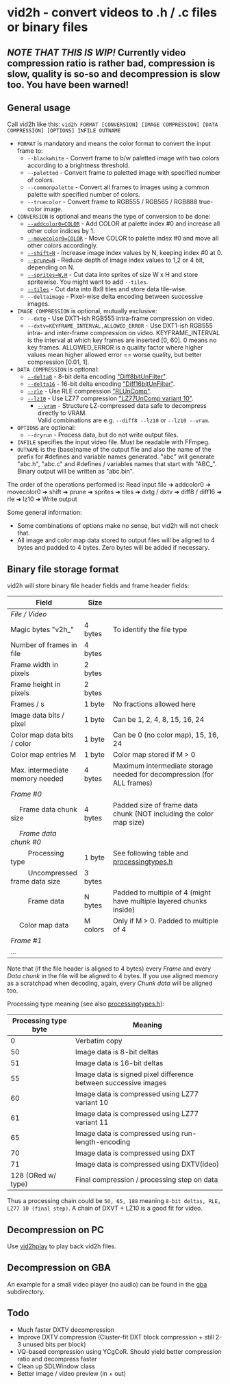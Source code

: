 # vid2h - convert videos to .h / .c files or binary files

## *NOTE THAT THIS IS WIP!* Currently video compression ratio is rather bad, compression is slow, quality is so-so and decompression is slow too. You have been warned!

## General usage

Call vid2h like this: ```vid2h FORMAT [CONVERSION] [IMAGE COMPRESSION] [DATA COMPRESSION] [OPTIONS] INFILE OUTNAME```

* ```FORMAT``` is mandatory and means the color format to convert the input frame to:
  * ```--blackwhite``` - Convert frame to b/w paletted image with two colors according to a brightness threshold.
  * ```--paletted``` - Convert frame to paletted image with specified number of colors.
  * ```--commonpalette``` - Convert all frames to images using a common palette with specified number of colors.
  * ```--truecolor``` - Convert frame to RGB555 / RGB565 / RGB888 true-color image.
* ```CONVERSION``` is optional and means the type of conversion to be done:
  * [```--addcolor0=COLOR```](#adding-a-color-to-index--0-in-the-palette) - Add COLOR at palette index #0 and increase all other color indices by 1.
  * [```--movecolor0=COLOR```](#moving-a-color-to-index--0-in-the-palette) - Move COLOR to palette index #0 and move all other colors accordingly.
  * [```--shift=N```](#shifting-index-values) - Increase image index values by N, keeping index #0 at 0.
  * [```--prune=N```](#pruning-index-values) - Reduce depth of image index values to 1,2 or 4 bit, depending on N.
  * [```--sprites=W,H```](#generating-sprites) - Cut data into sprites of size W x H and store spritewise. You might want to add ```--tiles```.
  * [```--tiles```](#generating-8x8-tiles-for-tilemaps) - Cut data into 8x8 tiles and store data tile-wise.
  * ```--deltaimage``` - Pixel-wise delta encoding between successive images.
* ```IMAGE COMPRESSION``` is optional, mutually exclusive:
  * ```--dxtg``` - Use DXT1-ish RGB555 intra-frame compression on video.
  * ```--dxtv=KEYFRAME_INTERVAL,ALLOWED_ERROR``` - Use DXT1-ish RGB555 intra- and inter-frame compression on video. KEYFRAME_INTERVAL is the interval at which key frames are inserted [0, 60]. 0 means no key frames. ALLOWED_ERROR is a quality factor where higher values mean higher allowed error == worse quality, but better compression [0.01, 1].
* ```DATA COMPRESSION``` is optional:
  * [```--delta8```](#compressing-data) - 8-bit delta encoding ["Diff8bitUnFilter"](http://problemkaputt.de/gbatek.htm#biosdecompressionfunctions).
  * [```--delta16```](#compressing-data) - 16-bit delta encoding ["Diff16bitUnFilter"](http://problemkaputt.de/gbatek.htm#biosdecompressionfunctions).
  * [```--rle```](#compressing-data) - Use RLE compression ["RLUnComp"](http://problemkaputt.de/gbatek.htm#biosdecompressionfunctions).
  * [```--lz10```](#compressing-data) - Use LZ77 compression ["LZ77UnComp variant 10"](http://problemkaputt.de/gbatek.htm#biosdecompressionfunctions).
    * [```--vram```](#compressing-data) - Structure LZ-compressed data safe to decompress directly to VRAM.  
  Valid combinations are e.g. ```--diff8 --lz10``` or ```--lz10 --vram```.
* ```OPTIONS``` are optional:
  * ```--dryrun``` - Process data, but do not write output files.
* ```INFILE``` specifies the input video file. Must be readable with FFmpeg.
* ```OUTNAME``` is the (base)name of the output file and also the name of the prefix for #defines and variable names generated. "abc" will generate "abc.h", "abc.c" and #defines / variables names that start with "ABC_". Binary output will be written as "abc.bin".

The order of the operations performed is: Read input file ➜ addcolor0 ➜ movecolor0 ➜ shift ➜ prune ➜ sprites ➜ tiles ➜ dxtg / dxtv ➜ diff8 / diff16 ➜ rle ➜ lz10 ➜ Write output

Some general information:

* Some combinations of options make no sense, but vid2h will not check that.
* All image and color map data stored to output files will be aligned to 4 bytes and padded to 4 bytes. Zero bytes will be added if necessary.

## Binary file storage format

vid2h will store binary file header fields and frame header fields:

| Field                                      | Size     |                                                                               |
| ------------------------------------------ | -------- | ----------------------------------------------------------------------------- |
| *File / Video*                             |
| Magic bytes "v2h_"                         | 4 bytes  | To identify the file type
| Number of frames in file                   | 4 bytes  |
| Frame width in pixels                      | 2 bytes  |
| Frame height in pixels                     | 2 bytes  |
| Frames / s                                 | 1 byte   | No fractions allowed here                                                     |
| Image data bits / pixel                    | 1 byte   | Can be 1, 2, 4, 8, 15, 16, 24                                                 |
| Color map data bits / color                | 1 byte   | Can be 0 (no color map), 15, 16, 24                                           |
| Color map entries M                        | 1 byte   | Color map stored if M > 0                                                     |
| Max. intermediate memory needed            | 4 bytes  | Maximum intermediate storage needed for decompression (for ALL frames)        |
| *Frame #0*                                 |
| &emsp; Frame data chunk size               | 4 bytes  | Padded size of frame data chunk (NOT including the color map size)            |
| &emsp; *Frame data chunk #0*               |
| &emsp; &emsp; Processing type              | 1 byte   | See following table and [processingtypes.h](src/processing/processingtypes.h) |
| &emsp; &emsp; Uncompressed frame data size | 3 bytes  |
| &emsp; &emsp; Frame data                   | N bytes  | Padded to multiple of 4 (might have multiple layered chunks inside)           |
| &emsp; Color map data                      | M colors | Only if M > 0. Padded to multiple of 4                                        |
| *Frame #1*                                 |
| ...                                        |

Note that (if the file header is aligned to 4 bytes) every *Frame* and every *Data chunk* in the file will be aligned to 4 bytes. If you use aligned memory as a scratchpad when decoding, again, every *Chunk data* will be aligned too.

Processing type meaning (see also [processingtypes.h](src/processing/processingtypes.h)):

| Processing type byte | Meaning                                                         |
| -------------------- | --------------------------------------------------------------- |
| 0                    | Verbatim copy                                                   |
| 50                   | Image data is 8-bit deltas                                      |
| 51                   | Image data is 16-bit deltas                                     |
| 55                   | Image data is signed pixel difference between successive images |
| 60                   | Image data is compressed using LZ77 variant 10                  |
| 61                   | Image data is compressed using LZ77 variant 11                  |
| 65                   | Image data is compressed using run-length-encoding              |
| 70                   | Image data is compressed using DXT                              |
| 71                   | Image data is compressed using DXTV(ideo)                       |
| 128 (ORed w/ type)   | Final compression / processing step on data                     |

Thus a processing chain could be `50, 65, 188` meaning `8-bit deltas, RLE, LZ77 10 (final step)`. A chain of DXVT + LZ10 is a good fit for video.

## Decompression on PC

Use [vid2hplay](src/vid2hplay.cpp) to play back vid2h files.

## Decompression on GBA

An example for a small video player (no audio) can be found in the [gba](gba) subdirectory.

## Todo

* Much faster DXTV decompression
* Improve DXTV compression (Cluster-fit DXT block compression + still 2-3 unused bits per block)
* VQ-based compression using YCgCoR. Should yield better compression ratio and decompress faster
* Clean up SDLWindow class
* Better image / video preview (in + out)
